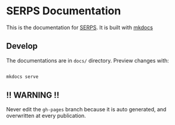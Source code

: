 SERPS Documentation
===================

This is the documentation for [SERPS](https://github.com/serp-scrape/serps).
It is built with [mkdocs](http://www.mkdocs.org)


Develop
--------

The documentations are in ``docs/`` directory. Preview changes with:

```sh

mkdocs serve
```

## !! WARNING !!

Never edit the ``gh-pages`` branch because it is auto generated, and overwritten at every publication.

